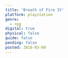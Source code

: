 ```yaml
---
title: 'Breath of Fire IV'
platform: playstation
genre:
  - rpg
digital: true
physical: false
guide: false
pending: false
posted: 2018-03-09
---
```

